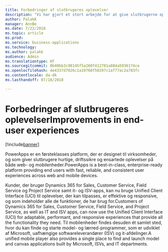 ```yaml
---
title: Forbedringer af slutbrugeres oplevelser
description: "Vi har gjort et stort arbejde for at give slutbrugerne oplevelser af høj kvalitet."
author: PalakK
manager: AnnBe
ms.date: 7/22/2018
ms.topic: article
ms.prod: 
ms.service: business-applications
ms.technology: 
ms.author: palakk
audience: Admin
ms.translationtype: HT
ms.sourcegitcommit: 0b40bb3c98145f5a260f412701a884a5936174ce
ms.openlocfilehash: 4e4337d7026c1a19768f50297c1af77ac2a783fc
ms.contentlocale: da-dk
ms.lasthandoff: 07/18/2018

---
```

# <a name="improvements-in-end-user-experiences"></a><span data-ttu-id="090fb-103">Forbedringer af slutbrugeres oplevelser</span><span class="sxs-lookup"><span data-stu-id="090fb-103">Improvements in end-user experiences</span></span>


[!include[banner](../../includes/banner.md)]

<span data-ttu-id="090fb-104">PowerApps er en førsteklasses platform, der er designet til virksomheder, og som giver slutbrugere hurtige, driftssikre og ensartede oplevelser på både web- og mobilenheder.</span><span class="sxs-lookup"><span data-stu-id="090fb-104">PowerApps is a best-in-class, enterprise-ready platform providing end users with fast, reliable, and consistent user experiences across web and mobile devices.</span></span>

<span data-ttu-id="090fb-105">Kunder, der bruger Dynamics 365 for Sales, Customer Service, Field Service og Project Service samt it- og ISV-apps, kan nu bruge Unified Client Interface (UCI) til oplevelser, der kan tilpasses, er effektive og responsive, og som indeholder alle de funktioner, de har brug for.</span><span class="sxs-lookup"><span data-stu-id="090fb-105">Customers of Dynamics 365 for Sales, Customer Service, Field Service, and Project Service, as well as IT and ISV apps, can now use the Unified Client Interface (UCI) for adaptable, performant, and responsive experiences that provide all the functionality they need.</span></span> <span data-ttu-id="090fb-106">Til mobilenheder findes desuden ét samlet sted, hvor du kan finde og starte model- og lærred-programmer, som er udviklet af Microsoft, uafhængige softwareleverandører (ISV) og it-afdelinger.</span><span class="sxs-lookup"><span data-stu-id="090fb-106">A unified mobile player also provides a single place to find and launch model and canvas applications built by Microsoft, ISVs, and IT departments.</span></span>

